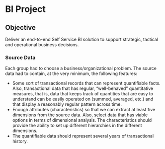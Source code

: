 # BI Project

## Objective
Deliver an end-to-end Self Service BI solution to support strategic, tactical and operational business decisions.

### Source Data 
Each group had to choose a business/organizational problem.  The source data had to contain, at the very minimum, the following features:

- Some sort of transactional records that can represent quantifiable facts. Also, transactional data that has regular, “well-behaved” quantitative measures, that is, data that keeps track of quantities that are easy to understand can be easily operated on (summed, averaged, etc.) and that display a reasonably regular pattern across time.
- Enough attributes (characteristics) so that we can extract at least five dimensions from the source data. Also, select data that has viable options in terms of dimensional analysis. The characteristics should provide the ability to set up different hierarchies in the different dimensions.
- The quantifiable data should represent several years of transactional history.

